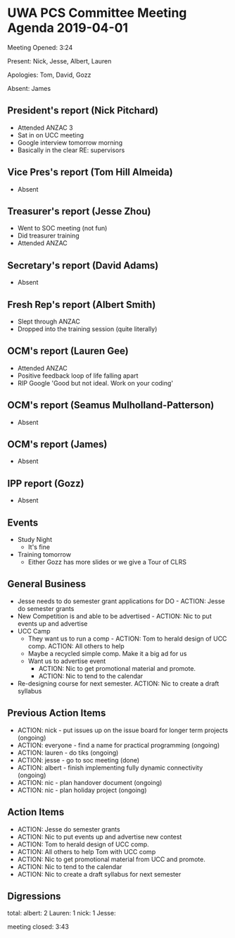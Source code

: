 # UWA PCS Committee Meeting Agenda 2019-04-01

Meeting Opened: 3:24

Present: Nick, Jesse, Albert, Lauren

Apologies: Tom, David, Gozz

Absent: James

## President's report (Nick Pitchard)
  - Attended ANZAC 3
  - Sat in on UCC meeting
  - Google interview tomorrow morning
  - Basically in the clear RE: supervisors

## Vice Pres's report (Tom Hill Almeida)

  - Absent

## Treasurer's report (Jesse Zhou)

  - Went to SOC meeting (not fun)
  - Did treasurer training
  - Attended ANZAC 

## Secretary's report (David Adams)

  - Absent

## Fresh Rep's report (Albert Smith)

  - Slept through ANZAC 
  - Dropped into the training session (quite literally)

## OCM's report (Lauren Gee)

  - Attended ANZAC
  - Positive feedback loop of life falling apart
  - RIP Google 'Good but not ideal. Work on your coding'

## OCM's report (Seamus Mulholland-Patterson)

  - Absent

## OCM's report (James)

  - Absent

## IPP report (Gozz)

  - Absent

## Events

  - Study Night
    - It's fine 
  - Training tomorrow
    - Either Gozz has more slides or we give a Tour of CLRS

## General Business

  - Jesse needs to do semester grant applications for DO - ACTION: Jesse do semester grants
  - New Competition is and able to be advertised - ACTION: Nic to put events up and advertise
  - UCC Camp 
    - They want us to run a comp - ACTION: Tom to herald design of UCC comp. ACTION: All others to help
    - Maybe a recycled simple comp. Make it a big ad for us
    - Want us to advertise event 
      - ACTION: Nic to get promotional material and promote. 
      - ACTION: Nic to tend to the calendar
  - Re-designing course for next semester. ACTION: Nic to create a draft syllabus 
    
  
## Previous Action Items

  - ACTION: nick - put issues up on the issue board for longer term projects (ongoing)
  - ACTION: everyone - find a name for practical programming (ongoing)
  - ACTION: lauren - do tiks (ongoing)
  - ACTION: jesse - go to soc meeting (done)
  - ACTION: albert - finish implementing fully dynamic connectivity (ongoing)
  - ACTION: nic - plan handover document (ongoing)
  - ACTION: nic - plan holiday project (ongoing)

## Action Items

  - ACTION: Jesse do semester grants
  - ACTION: Nic to put events up and advertise new contest
  - ACTION: Tom to herald design of UCC comp. 
  - ACTION: All others to help Tom with UCC comp
  - ACTION: Nic to get promotional material from UCC and promote. 
  - ACTION: Nic to tend to the calendar
  - ACTION: Nic to create a draft syllabus for next semester

## Digressions

total: 
albert: 2
Lauren: 1 
nick: 1
Jesse:

meeting closed: 3:43
